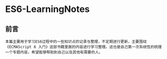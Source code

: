 # ES6-LearningNotes

## 前言

`本篇主要用于学习ES6过程中的一些知识点的记录与整理，不定期进行更新，主要围绕《ECMAScript 6 入门》这部书籍里面的内容进行学习整理。这也是自己第一次系统性的梳理一个专题内容，希望能够帮助到自己以及其他有需要的人。`

